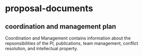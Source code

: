 # proposal-documents
## coordination and management plan

Coordination and Management contains information about the repsonsibilities of the PI, publications, team management, conflict resolution, and intellectual property.
